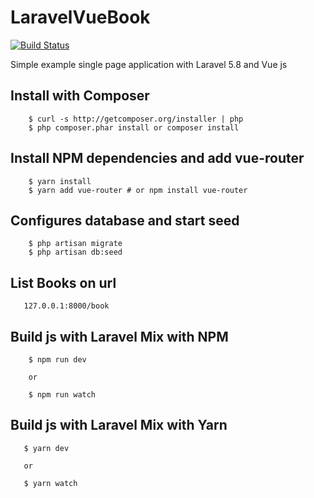 # LaravelVueBook

[![Build Status](https://travis-ci.org/Tony133/LaravelVueBook.svg?branch=master)](https://travis-ci.org/Tony133/LaravelVueBook)

Simple example single page application with Laravel 5.8 and Vue js 

## Install with Composer

```
    $ curl -s http://getcomposer.org/installer | php
    $ php composer.phar install or composer install
```

## Install NPM dependencies and add vue-router

```
    $ yarn install
    $ yarn add vue-router # or npm install vue-router

```
## Configures database and start seed

```
    $ php artisan migrate
    $ php artisan db:seed
```

## List Books on url

```
   127.0.0.1:8000/book
```

## Build js with Laravel Mix with NPM

```
    $ npm run dev

    or

    $ npm run watch
```

## Build js with Laravel Mix with Yarn

```
   $ yarn dev

   or
  
   $ yarn watch
```
